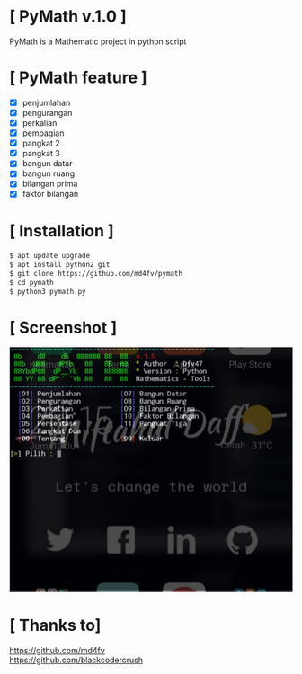 # [ PyMath v.1.0 ]

PyMath is a Mathematic project in python script 

# [ PyMath feature ]
- [x] penjumlahan
- [x] pengurangan
- [x] perkalian
- [x] pembagian
- [x] pangkat 2
- [x] pangkat 3
- [x] bangun datar
- [x] bangun ruang
- [x] bilangan prima
- [x] faktor bilangan

# [ Installation ]
```
$ apt update upgrade
$ apt install python2 git
$ git clone https://github.com/md4fv/pymath
$ cd pymath
$ python3 pymath.py
```
# [ Screenshot ]
<img src="img/math.jpg" />

# [ Thanks to]
https://github.com/md4fv<br>
https://github.com/blackcodercrush<br>
